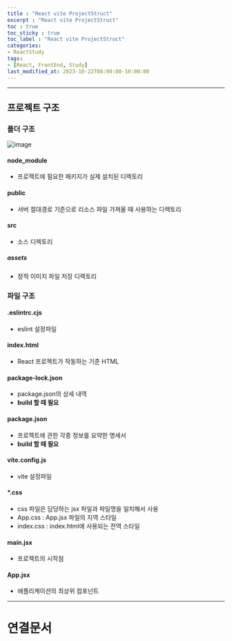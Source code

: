 ```yaml
---
title : "React vite ProjectStruct"
excerpt : "React vite ProjectStruct"
toc : true
toc_sticky : true
toc_label : "React vite ProjectStruct"
categories:
- ReactStudy
tags:
- [React, FrontEnd, Study]
last_modified_at: 2023-10-22T08:00:00-10:00:00
---
```

  
---
  
## 프로젝트 구조
  
### 폴더 구조
  
![image](../../assets/images/ProjectStructure.png)
  
#### node_module
- 프로젝트에 필요한 패키지가 실제 설치된 디렉토리
  
#### public
- 서버 절대경로 기준으로 리소스 파일 가져올 때 사용하는 디렉토리
  
#### src
- 소스 디렉토리
  
##### assets
- 정적 이미지 파일 저장 디렉토리
  
### 파일 구조
  
#### .eslintrc.cjs
- eslint 설정파일
  
#### index.html
- React 프로젝트가 작동하는 기준 HTML
  
#### package-lock.json
- package.json의 상세 내역
- **build 할 때 필요**
  
#### package.json
- 프로젝트에 관한 각종 정보를 요약한 명세서
- **build 할 때 필요**
  
#### vite.config.js
- vite 설정파일
  
#### \*.css
- css 파일은 담당하는 jsx 파일과 파일명을 일치해서 사용
- App.css : App.jsx 파일의 지역 스타일
- index.css : index.html에 사용되는 전역 스타일
  
#### main.jsx
- 프로젝트의 시작점
  
#### App.jsx
- 애플리케이션의 최상위 컴포넌트  
---
  
# 연결문서
